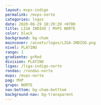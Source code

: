```yaml
---
layout: mvps-indigo
permalink: /mvps-norte
categories: logos
date: 2020-08-29 10:29:20 +0700
title: LIGA INDIGO | MVPS NORTE
color: black
background: bg-cham
maincover: /assets/logos/LIGA-INDIGO.png
nivel: PLATINO
rango: 1
gradiente: grRed
division: PLATINO
ligas: /liga-indigo-norte
rondas: /rondas-norte
mvps: /mvps-norte
pag: MVP
grupo: NORTE
nav-bottom: bg-cham-botttom
background-nav: bg-transparent
---
```

